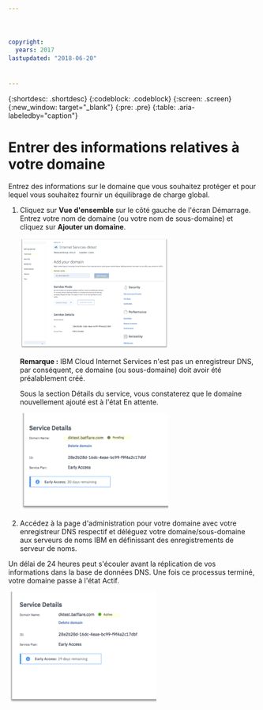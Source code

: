 ```yaml
---



copyright:
  years: 2017
lastupdated: "2018-06-20"


---
```


{:shortdesc: .shortdesc}
{:codeblock: .codeblock}
{:screen: .screen}
{:new_window: target="_blank"}
{:pre: .pre}
{:table: .aria-labeledby="caption"}

# Entrer des informations relatives à votre domaine
Entrez des informations sur le domaine que vous souhaitez protéger et pour lequel vous souhaitez fournir un équilibrage de charge global.

1. Cliquez sur **Vue d'ensemble** sur le côté gauche de l'écran Démarrage. Entrez votre nom de domaine (ou votre nom de sous-domaine) et cliquez sur **Ajouter un domaine**. 
    
    <img src="images/Reliability3.png" alt="drawing" style="width: 300px;"/>
    
    **Remarque :** IBM Cloud Internet Services n'est pas un enregistreur DNS, par conséquent, ce domaine (ou sous-domaine) doit avoir été préalablement créé.

    Sous la section Détails du service, vous constaterez que le domaine nouvellement ajouté est à l'état En attente.  

    <img src="images/Reliability4.png" alt="drawing" style="width: 300px;"/>    

2. Accédez à la page d'administration pour votre domaine avec votre enregistreur DNS respectif et déléguez votre domaine/sous-domaine aux serveurs de noms IBM en définissant des enregistrements de serveur de noms. 

Un délai de 24 heures peut s'écouler avant la réplication de vos informations dans la base de données DNS. Une fois ce processus terminé, votre domaine passe à l'état Actif. 

<img src="images/Reliability5.png" alt="drawing" style="width: 300px;"/>    
